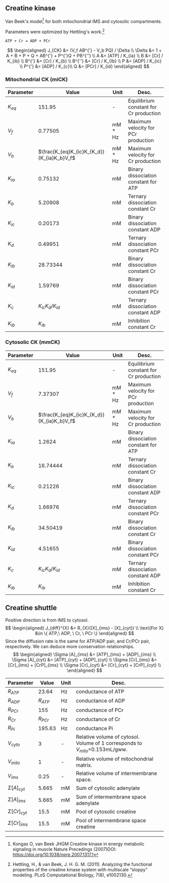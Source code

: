 ## Creatine kinase

Van Beek's model[^vanBeek2007] for both mitochondrial IMS and cytosolic compartments. 

Parameters were optimized by Hettling's work.[^Hettling2011]

`ATP + Cr = ADP + PCr`

$$
\begin{aligned}
J_{CK} &= (V_f AB^{'} - V_b PQ) / \Delta  \\
\Delta &= 1 + A + B + P + Q + AB^{'} + P^{'}Q + PB^{''} \\
A &= [ATP] / K_{ia}   \\
B &= [Cr] / K_{ib}    \\
B^{'} &= [Cr] / K_{b} \\
B^{''} &= [Cr] / K_{Ib} \\
P &= [ADP] / K_{ic}   \\
P^{'} &= [ADP] / K_{c}\\
Q &= [PCr] / K_{id}
\end{aligned}
$$

### Mitochondrial CK (miCK)
| Parameter | Value                                      | Unit    | Desc.                                  |
| --------- | ------------------------------------------ | ------- | -------------------------------------- |
| $K_{eq}$  | 151.95                                     | -       | Equilibrium constant for Cr production |
| $V_f$     | 0.77505                                    | mM * Hz | Maximum velocity for PCr production    |
| $V_b$     | $\frac{K_{eq}K_{ic}K_{K_d}}{K_{ia}K_b}V_f$ | mM * Hz | Maximum velocity for Cr production     |
| $K_{ia}$  | 0.75132                                    | mM      | Binary dissociation constant for ATP   |
| $K_b$     | 5.20908                                    | mM      | Ternary dissociation constant Cr       |
| $K_{ic}$  | 0.20173                                    | mM      | Binary dissociation constant ADP       |
| $K_{d}$   | 0.49951                                    | mM      | Ternary dissociation constant PCr      |
| $K_{ib}$  | 28.73344                                   | mM      | Binary dissociation constant Cr        |
| $K_{id}$  | 1.59769                                    | mM      | Binary dissociation constant PCr       |
| $K_{c}$   | $K_{ic}K_{d}/K_{id}$                       | mM      | Ternary dissociation constant ADP      |
| $K_{Ib}$  | $K_{ib}$                                   | mM      | Inhibition constant Cr                 |

### Cytosolic CK (mmCK)
| Parameter | Value                                      | Unit    | Desc.                                  |
| --------- | ------------------------------------------ | ------- | -------------------------------------- |
| $K_{eq}$  | 151.95                                     | -       | Equilibrium constant for Cr production |
| $V_f$     | 7.37307                                    | mM * Hz | Maximum velocity for PCr production    |
| $V_b$     | $\frac{K_{eq}K_{ic}K_{K_d}}{K_{ia}K_b}V_f$ | mM * Hz | Maximum velocity for Cr production     |
| $K_{ia}$  | 1.2624                                     | mM      | Binary dissociation constant for ATP   |
| $K_b$     | 16.74444                                   | mM      | Ternary dissociation constant Cr       |
| $K_{ic}$  | 0.21226                                    | mM      | Binary dissociation constant ADP       |
| $K_{d}$   | 1.66976                                    | mM      | Ternary dissociation constant PCr      |
| $K_{ib}$  | 34.50419                                   | mM      | Binary dissociation constant Cr        |
| $K_{id}$  | 4.51655                                    | mM      | Binary dissociation constant PCr       |
| $K_{c}$   | $K_{ic}K_{d}/K_{id}$                       | mM      | Ternary dissociation constant ADP      |
| $K_{Ib}$  | $K_{ib}$                                   | mM      | Inhibition constant Cr                 |

## Creatine shuttle

Positive direction is from IMS to cytosol.
$$
\begin{aligned}
J_{diff}^{X} &= R_{X}([X]_{ims} - [X]_{cyt})  \\
\text{For X} &\in \{ ATP,\ ADP, \ Cr, \ PCr \} 
\end{aligned}
$$
Since the diffusion rate is the same for ATP/ADP pair, and Cr/PCr pair, respectively. We can deduce more conservation relationships.
$$
\begin{aligned}
\Sigma [A]_{ims} &= [ATP]_{ims} + [ADP]_{ims}  \\
\Sigma [A]_{cyt} &= [ATP]_{cyt} + [ADP]_{cyt}  \\
\Sigma [Cr]_{ims} &= [Cr]_{ims} + [CrP]_{ims}  \\
\Sigma [Cr]_{cyt} &= [Cr]_{cyt} + [CrP]_{cyt}  \\
\end{aligned}
$$


| Parameter           | Value     | Unit | Desc.                                                                                |
| ------------------- | --------- | ---- | ------------------------------------------------------------------------------------ |
| $R_{ATP}$           | 23.64     | Hz   | conductance of ATP                                                                   |
| $R_{ADP}$           | $R_{ATP}$ | Hz   | conductance of ADP                                                                   |
| $R_{PCr}$           | 155       | Hz   | conductance of PCr                                                                   |
| $R_{Cr}$            | $R_{PCr}$ | Hz   | conductance of Cr                                                                    |
| $R_{Pi}$            | 195.63    | Hz   | conductance Pi                                                                       |
| $V_{cyto}$          | 3         | -    | Relative volume of cytosol. <br />Volume of 1 corresponds to $V_{mito}$=0.153mL/gww. |
| $V_{mito}$          | 1         | -    | Relative volume of mitochondrial matrix.                                             |
| $V_{ims}$           | 0.25      | -    | Relative volume of intermembrane space.                                              |
| $\Sigma[A]_{cyt}$   | 5.665     | mM   | Sum of cytosolic adenylate                                                           |
| $\Sigma[A]_{ims}$   | 5.665     | mM   | Sum of intermembrane space adenylate                                                 |
| $\Sigma [Cr]_{cyt}$ | 15.5      | mM   | Pool of cytosolic creatine                                                           |
| $\Sigma [Cr]_{ims}$ | 15.5      | mM   | Pool of intermembrane space creatine                                                 |


[^vanBeek2007]: Kongas O, van Beek JHGM Creatine kinase in energy metabolic signaling in muscle Nature Precedings (2007)DOI: https://doi.org/10.1038/npre.2007.1317.1

[^Hettling2011]: Hettling, H., & van Beek, J. H. G. M. (2011). Analyzing the functional properties of the creatine kinase system with multiscale “sloppy” modeling. PLoS Computational Biology, 7(8), e1002130.